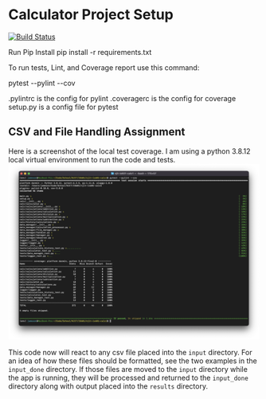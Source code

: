 # Calculator Project Setup
[![Build Status](https://app.travis-ci.com/jameson-m/njit-is601-calc1.svg?branch=main)](https://app.travis-ci.com/jameson-m/njit-is601-calc1)

Run Pip Install
pip install -r requirements.txt

To run tests, Lint, and Coverage report use this command:

pytest  --pylint --cov

.pylintrc is the config for pylint
.coveragerc is the config for coverage
setup.py is a config file for pytest

## CSV and File Handling Assignment
Here is a screenshot of the local test coverage. I am using a python 3.8.12 local virtual environment to run the code and tests.
![csv assignment pytest coverage screenshot](assets/csv_assignment_pytest_screenshot.png "CSV Assignment Pytest Coverage Screenshot")

This code now will react to any csv file placed into the `input` directory. For an idea of how these files should be formatted, see the two examples in the `input_done` directory. If those files are moved to the `input` directory while the app is running, they will be processed and returned to the `input_done` directory along with output placed into the `results` directory.
